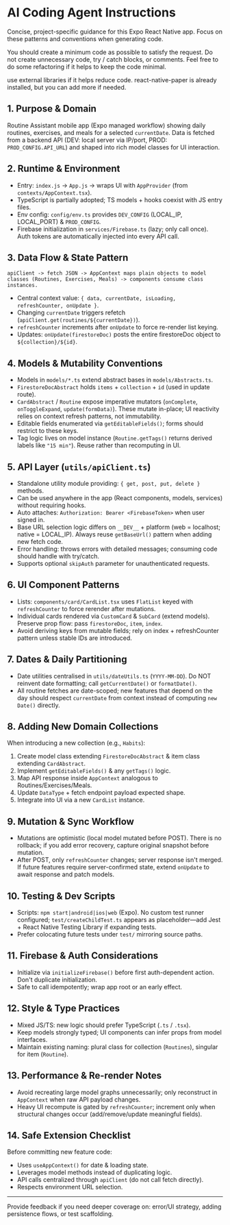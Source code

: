# AI Coding Agent Instructions

Concise, project-specific guidance for this Expo React Native app. Focus on these patterns and conventions when generating code.

You should create a minimum code as possible to satisfy the request. Do not create unnecessary code, try / catch blocks, or comments.
Feel free to do some refactoring if it helps to keep the code minimal.

use external libraries if it helps reduce code.
react-native-paper is already installed, but you can add more if needed.

## 1. Purpose & Domain

Routine Assistant mobile app (Expo managed workflow) showing daily routines, exercises, and meals for a selected `currentDate`. Data is fetched from a backend API (DEV: local server via IP/port, PROD: `PROD_CONFIG.API_URL`) and shaped into rich model classes for UI interaction.

## 2. Runtime & Environment

- Entry: `index.js` -> `App.js` -> wraps UI with `AppProvider` (from `contexts/AppContext.tsx`).
- TypeScript is partially adopted; TS models + hooks coexist with JS entry files.
- Env config: `config/env.ts` provides `DEV_CONFIG` (LOCAL_IP, LOCAL_PORT) & `PROD_CONFIG`.
- Firebase initialization in `services/Firebase.ts` (lazy; only call once). Auth tokens are automatically injected into every API call.

## 3. Data Flow & State Pattern

```
apiClient -> fetch JSON -> AppContext maps plain objects to model classes (Routines, Exercises, Meals) -> components consume class instances.
```

- Central context value: `{ data, currentDate, isLoading, refreshCounter, onUpdate }`.
- Changing `currentDate` triggers refetch (`apiClient.get(routines/${currentDate})`).
- `refreshCounter` increments after `onUpdate` to force re-render list keying.
- Updates: `onUpdate(firestoreDoc)` posts the entire firestoreDoc object to `${collection}/${id}`.

## 4. Models & Mutability Conventions

- Models in `models/*.ts` extend abstract bases in `models/Abstracts.ts`.
- `FirestoreDocAbstract` holds `items` + `collection` + `id` (used in update route).
- `CardAbstract` / `Routine` expose imperative mutators (`onComplete`, `onToggleExpand`, `update(formData)`). These mutate in-place; UI reactivity relies on context refresh patterns, not immutability.
- Editable fields enumerated via `getEditableFields()`; forms should restrict to these keys.
- Tag logic lives on model instance (`Routine.getTags()` returns derived labels like `"15 min"`). Reuse rather than recomputing in UI.

## 5. API Layer (`utils/apiClient.ts`)

- Standalone utility module providing: `{ get, post, put, delete }` methods.
- Can be used anywhere in the app (React components, models, services) without requiring hooks.
- Auto attaches: `Authorization: Bearer <FirebaseToken>` when user signed in.
- Base URL selection logic differs on `__DEV__` + platform (web = localhost; native = LOCAL_IP). Always reuse `getBaseUrl()` pattern when adding new fetch code.
- Error handling: throws errors with detailed messages; consuming code should handle with try/catch.
- Supports optional `skipAuth` parameter for unauthenticated requests.

## 6. UI Component Patterns

- Lists: `components/card/CardList.tsx` uses `FlatList` keyed with `refreshCounter` to force rerender after mutations.
- Individual cards rendered via `CustomCard` & `SubCard` (extend models). Preserve prop flow: pass `firestoreDoc`, `item`, `index`.
- Avoid deriving keys from mutable fields; rely on index + refreshCounter pattern unless stable IDs are introduced.

## 7. Dates & Daily Partitioning

- Date utilities centralised in `utils/dateUtils.ts` (`YYYY-MM-DD`). Do NOT reinvent date formatting; call `getCurrentDate()` or `formatDate()`.
- All routine fetches are date-scoped; new features that depend on the day should respect `currentDate` from context instead of computing `new Date()` directly.

## 8. Adding New Domain Collections

When introducing a new collection (e.g., `Habits`):

1. Create model class extending `FirestoreDocAbstract` & item class extending `CardAbstract`.
2. Implement `getEditableFields()` & any `getTags()` logic.
3. Map API response inside `AppContext` analogous to Routines/Exercises/Meals.
4. Update `DataType` + fetch endpoint payload expected shape.
5. Integrate into UI via a new `CardList` instance.

## 9. Mutation & Sync Workflow

- Mutations are optimistic (local model mutated before POST). There is no rollback; if you add error recovery, capture original snapshot before mutation.
- After POST, only `refreshCounter` changes; server response isn't merged. If future features require server-confirmed state, extend `onUpdate` to await response and patch models.

## 10. Testing & Dev Scripts

- Scripts: `npm start|android|ios|web` (Expo). No custom test runner configured; `test/createChildTest.ts` appears as placeholder—add Jest + React Native Testing Library if expanding tests.
- Prefer colocating future tests under `test/` mirroring source paths.

## 11. Firebase & Auth Considerations

- Initialize via `initializeFirebase()` before first auth-dependent action. Don't duplicate initialization.
- Safe to call idempotently; wrap app root or an early effect.

## 12. Style & Type Practices

- Mixed JS/TS: new logic should prefer TypeScript (`.ts` / `.tsx`).
- Keep models strongly typed; UI components can infer props from model interfaces.
- Maintain existing naming: plural class for collection (`Routines`), singular for item (`Routine`).

## 13. Performance & Re-render Notes

- Avoid recreating large model graphs unnecessarily; only reconstruct in `AppContext` when raw API payload changes.
- Heavy UI recompute is gated by `refreshCounter`; increment only when structural changes occur (add/remove/update meaningful fields).

## 14. Safe Extension Checklist

Before committing new feature code:

- Uses `useAppContext()` for date & loading state.
- Leverages model methods instead of duplicating logic.
- API calls centralized through `apiClient` (do not call fetch directly).
- Respects environment URL selection.

---

Provide feedback if you need deeper coverage on: error/UI strategy, adding persistence flows, or test scaffolding.
